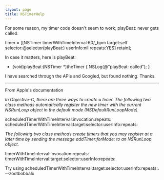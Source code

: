 ```yaml
---
layout: page
title: NSTimerHelp
---
```


For some reason, my timer code doesn't seem to work; playBeat: never gets called.
    
timer = [[NSTimer timerWithTimeInterval:60/_bpm target:self selector:@selector(playBeat:) userInfo:nil repeats:YES] retain];


In case it matters, here is playBeat:
    
- (void)playBeat:(NSTimer *)theTimer {
  NSLog(@"playBeat: called");
}


I have searched through the APIs and Googled, but found nothing. Thanks.

----

From Apple's documentation

*In Objective-C, there are three ways to create a timer. The following two class methods automatically register the new timer with the current NSRunLoop object in the default mode (NSDefaultRunLoopMode).*

    
scheduledTimerWithTimeInterval:invocation:repeats:
scheduledTimerWithTimeInterval:target:selector:userInfo:repeats:


*The following two class methods create timers that you may register at a later time by sending the message addTimer:forMode: to an NSRunLoop object.*

    
timerWithTimeInterval:invocation:repeats:
timerWithTimeInterval:target:selector:userInfo:repeats:


Try using     scheduledTimerWithTimeInterval:target:selector:userInfo:repeats:. --zootbobbalu

